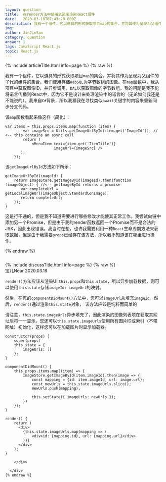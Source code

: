 ```yaml
---
layout: question
title:  在render方法中使用承诺来渲染React组件
date:   2020-03-18T07:43:20.000Z
description: 我有一个组件，它以道具的形式获取项目map的集合，并将其作为呈现为父组件的子代的组件的集合。我们使用存储WebSQL为字节数组的图像。在map函数中，我从...
img: 
author: JinJinSam
category: question
answer: 1
tags: JavaScript React.js
topic: React.js
---
```

<div class="article-root">
  <div class="article">
    {% include articleTitle.html info=page %}
    {% raw %}
    <div class="article-content"><p><font style="vertical-align: inherit;"><font style="vertical-align: inherit;">我有一个组件，它以道具的形式获取项目</font></font><code>map</code><font style="vertical-align: inherit;"><font style="vertical-align: inherit;">的集合，并将其作为呈现为父组件的子代的组件的集合。</font><font style="vertical-align: inherit;">我们使用存储</font></font><code>WebSQL</code><font style="vertical-align: inherit;"><font style="vertical-align: inherit;">为字节数组的</font><font style="vertical-align: inherit;">图像</font><font style="vertical-align: inherit;">。</font><font style="vertical-align: inherit;">在</font></font><code>map</code><font style="vertical-align: inherit;"><font style="vertical-align: inherit;">函数中，我从项目中获取图像ID，并异步调用，</font></font><code>DAL</code><font style="vertical-align: inherit;"><font style="vertical-align: inherit;">以获取图像的字节数组。</font><font style="vertical-align: inherit;">我的问题是我不能将诺言传播到React中，因为它不是设计来处理渲染中的诺言的（无论如何我还是不能说的）。</font><font style="vertical-align: inherit;">我来自</font></font><code>C#</code><font style="vertical-align: inherit;"><font style="vertical-align: inherit;">背景，所以我猜我在寻找类似</font></font><code>await</code><font style="vertical-align: inherit;"><font style="vertical-align: inherit;">关键字的内容来重新同步分支代码。</font></font></p>

<p><font style="vertical-align: inherit;"><font style="vertical-align: inherit;">该</font></font><code>map</code><font style="vertical-align: inherit;"><font style="vertical-align: inherit;">函数看起来像这样（简化）：</font></font></p>

<pre><code>var items = this.props.items.map(function (item) {<font></font>
        var imageSrc = Utils.getImageUrlById(item.get('ImageId')); // &lt;-- this contains an async call<font></font>
        return (<font></font>
            &lt;MenuItem text={item.get('ItemTitle')}<font></font>
                      imageUrl={imageSrc} /&gt;<font></font>
       );<font></font>
    });<font></font>
</code></pre>

<p><font style="vertical-align: inherit;"><font style="vertical-align: inherit;">该</font></font><code>getImageUrlById</code><font style="vertical-align: inherit;"><font style="vertical-align: inherit;">方法如下所示：</font></font></p>

<pre><code>getImageUrlById(imageId) {<font></font>
    return ImageStore.getImageById(imageId).then(function (imageObject) { //&lt;-- getImageById returns a promise<font></font>
       var completeUrl = getLocalImageUrl(imageObject.StandardConImage);<font></font>
       return completeUrl;<font></font>
    });<font></font>
}<font></font>
</code></pre>

<p><font style="vertical-align: inherit;"><font style="vertical-align: inherit;">这是行不通的，但是我不知道需要进行哪些修改才能使其正常工作。</font><font style="vertical-align: inherit;">我尝试向链中添加另一个Promise，但是由于我的render函数返回一个Promise而不是合法的JSX，因此出现错误。</font><font style="vertical-align: inherit;">我当时在想，也许我需要利用一种</font></font><code>React</code><font style="vertical-align: inherit;"><font style="vertical-align: inherit;">生命周期方法来获取数据，但是由于我需要</font></font><code>props</code><font style="vertical-align: inherit;"><font style="vertical-align: inherit;">已经存在该方法，所以我不知道该在哪里进行操作。</font></font></p></div>
    {% endraw %}
  </div>
  <p style="height: 0;width:0;overflow: hidden;"> 第2028篇《在render方法中使用承诺来渲染React组件》来自Winter(https://github.com/aiyld/aiyld.github.io)的站点</p>
  <div class="discuss-wrapper">
    {% include discussTitle.html info=page %}
    {% raw %}
    <div class="discuss-item">
        <div class="discuss-parent">
          <div class="discuss-meta">
            <span class="discuss-user">宝儿Near</span>
            <span class="discuss-time">2020.03.18</span>
          </div>
          <div class="discuss-comment"><p><code>render()</code><font style="vertical-align: inherit;"><font style="vertical-align: inherit;">方法应该从渲染UI </font></font><code>this.props</code><font style="vertical-align: inherit;"><font style="vertical-align: inherit;">和</font></font><code>this.state</code><font style="vertical-align: inherit;"><font style="vertical-align: inherit;">，所以异步加载数据，则可以使用</font></font><code>this.state</code><font style="vertical-align: inherit;"><font style="vertical-align: inherit;">存储</font></font><code>imageId: imageUrl</code><font style="vertical-align: inherit;"><font style="vertical-align: inherit;">的映射。</font></font></p>

<p><font style="vertical-align: inherit;"><font style="vertical-align: inherit;">然后，在您的</font></font><code>componentDidMount()</code><font style="vertical-align: inherit;"><font style="vertical-align: inherit;">方法中，您可以</font></font><code>imageUrl</code><font style="vertical-align: inherit;"><font style="vertical-align: inherit;">从</font><font style="vertical-align: inherit;">填充</font></font><code>imageId</code><font style="vertical-align: inherit;"><font style="vertical-align: inherit;">。</font><font style="vertical-align: inherit;">然后，</font></font><code>render()</code><font style="vertical-align: inherit;"><font style="vertical-align: inherit;">通过渲染</font></font><code>this.state</code><font style="vertical-align: inherit;"><font style="vertical-align: inherit;">对象，   </font><font style="vertical-align: inherit;">该</font><font style="vertical-align: inherit;">方法应该是纯粹而简单的</font></font></p>

<p><font style="vertical-align: inherit;"><font style="vertical-align: inherit;">请注意，</font></font><code>this.state.imageUrls</code><font style="vertical-align: inherit;"><font style="vertical-align: inherit;">异步填充了，因此渲染的图像列表项在获取其网址后将一一显示。</font><font style="vertical-align: inherit;">您还可以</font></font><code>this.state.imageUrls</code><font style="vertical-align: inherit;"><font style="vertical-align: inherit;">使用所有图片ID或索引（不带网址）</font><font style="vertical-align: inherit;">初始化</font><font style="vertical-align: inherit;">，这样您可以在加载图片时显示加载器。</font></font></p>

<pre><code>constructor(props) {<font></font>
    super(props)<font></font>
    this.state = {<font></font>
        imageUrls: []<font></font>
    };<font></font>
}<font></font>
<font></font>
componentDidMount() {<font></font>
    this.props.items.map((item) =&gt; {<font></font>
        ImageStore.getImageById(item.imageId).then(image =&gt; {<font></font>
            const mapping = {id: item.imageId, url: image.url};<font></font>
            const newUrls = this.state.imageUrls.slice();<font></font>
            newUrls.push(mapping);<font></font>
<font></font>
            this.setState({ imageUrls: newUrls });<font></font>
        })<font></font>
    });<font></font>
}<font></font>
<font></font>
render() {<font></font>
    return (<font></font>
      &lt;div&gt;<font></font>
        {this.state.imageUrls.map(mapping =&gt; (<font></font>
            &lt;div&gt;id: {mapping.id}, url: {mapping.url}&lt;/div&gt;<font></font>
        ))}<font></font>
      &lt;/div&gt;<font></font>
    );<font></font>
}<font></font>
</code></pre></div>
        </div>
        
      </div>
    {% endraw %}
  </div>
<div>
